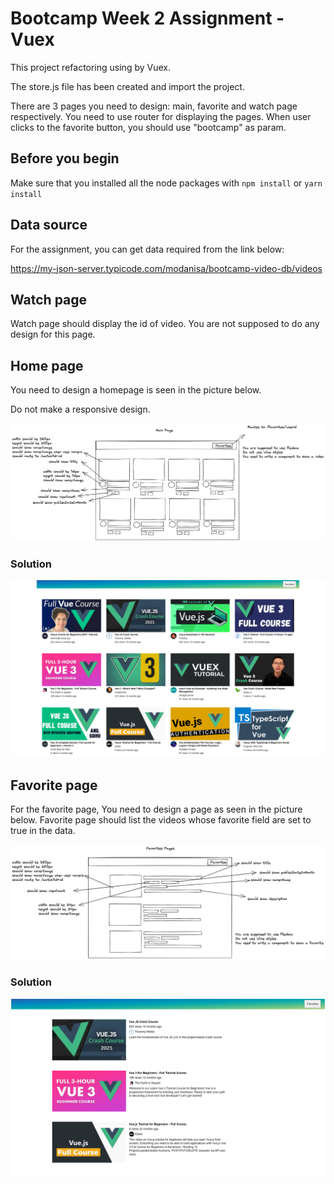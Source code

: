 # Bootcamp Week 2 Assignment - Vuex 
This project refactoring using by Vuex.

The store.js file has been created and import the project.

There are 3 pages you need to design: main, favorite and watch page respectively. You need to use router for displaying the pages. When user clicks to the favorite button, you should
use "bootcamp" as param.

## Before you begin

Make sure that you installed all the node packages with `npm install` or `yarn install`

## Data source

For the assignment, you can get data required from the link below:

https://my-json-server.typicode.com/modanisa/bootcamp-video-db/videos

## Watch page

Watch page should display the id of video. You are not supposed to do any design for this page.

## Home page

You need to design a homepage is seen in the picture below.

Do not make a responsive design.

![HomePage](./pictures/youtube-home.png)
### Solution
![HomePage](./pictures/homepage.png)
## Favorite page

For the favorite page, You need to design a page as seen in the picture below.
Favorite page should list the videos whose favorite field are set to true in the data.

![HomePage](./pictures/favorites-page.png)
### Solution
![HomePage](./pictures/favoritepage.png)
